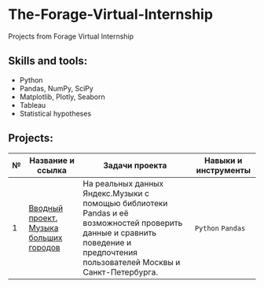 # The-Forage-Virtual-Internship
Projects from Forage Virtual Internship
## Skills and tools:
- Python
- Pandas, NumPy, SciPy
- Matplotlib, Plotly, Seaborn
- Tableau
- Statistical hypotheses
## Projects:
| №| Название и ссылка | Задачи проекта                                                   | Навыки и инструменты           |  
|-----------|-------------------|------------------------------------------------------------------|-----------------------------------|
|1              |[Вводный проект. Музыка больших городов](https://github.com/nelli1909/Yandex-Practicum/blob/main/yandex_music.ipynb)|На реальных данных Яндекс.Музыки c помощью библиотеки Pandas и её возможностей проверить данные и сравнить поведение и предпочтения пользователей Москвы и Санкт-Петербурга.|`Python` `Pandas`|

